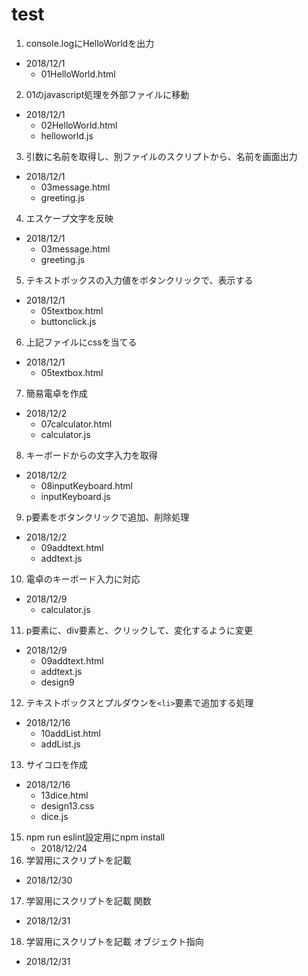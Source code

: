 # test
1. console.logにHelloWorldを出力
  - 2018/12/1
    - 01HelloWorld.html
2. 01のjavascript処理を外部ファイルに移動
  - 2018/12/1
    - 02HelloWorld.html
    - helloworld.js
3. 引数に名前を取得し、別ファイルのスクリプトから、名前を画面出力
  - 2018/12/1
    - 03message.html
    - greeting.js
4. エスケープ文字を反映
  - 2018/12/1
    - 03message.html
    - greeting.js
5. テキストボックスの入力値をボタンクリックで、表示する
  - 2018/12/1
    - 05textbox.html
    - buttonclick.js
6. 上記ファイルにcssを当てる
  - 2018/12/1
    - 05textbox.html
7. 簡易電卓を作成
  - 2018/12/2
    - 07calculator.html
    - calculator.js
8. キーボードからの文字入力を取得
  - 2018/12/2
    - 08inputKeyboard.html
    - inputKeyboard.js
9. p要素をボタンクリックで追加、削除処理
  - 2018/12/2
    - 09addtext.html
    - addtext.js
10. 電卓のキーボード入力に対応
  - 2018/12/9
    - calculator.js
11. p要素に、div要素と、クリックして、変化するように変更
  - 2018/12/9
    - 09addtext.html
    - addtext.js
    - design9
12. テキストボックスとプルダウンを`<li>`要素で追加する処理
  - 2018/12/16
    - 10addList.html
    - addList.js
13. サイコロを作成
  - 2018/12/16
    - 13dice.html
    - design13.css
    - dice.js
15. npm run eslint設定用にnpm install
    - 2018/12/24
16. 学習用にスクリプトを記載
  - 2018/12/30
17. 学習用にスクリプトを記載 関数
  - 2018/12/31
18. 学習用にスクリプトを記載 オブジェクト指向
  - 2018/12/31

